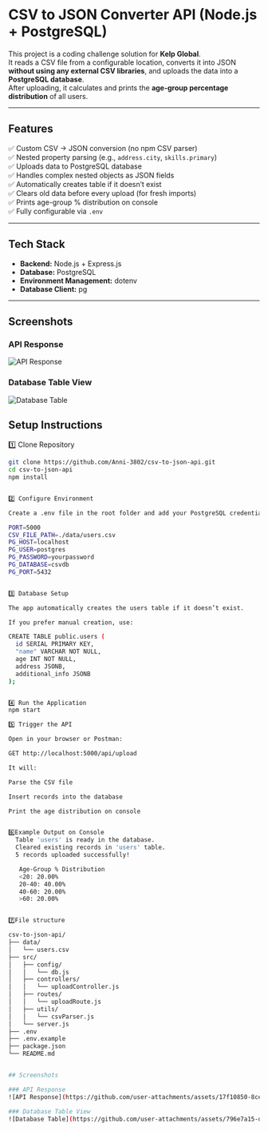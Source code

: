 #  CSV to JSON Converter API (Node.js + PostgreSQL)

This project is a coding challenge solution for **Kelp Global**.  
It reads a CSV file from a configurable location, converts it into JSON **without using any external CSV libraries**, and uploads the data into a **PostgreSQL database**.  
After uploading, it calculates and prints the **age-group percentage distribution** of all users.

---

## Features

✅ Custom CSV → JSON conversion (no npm CSV parser)  
✅ Nested property parsing (e.g., `address.city`, `skills.primary`)  
✅ Uploads data to PostgreSQL database  
✅ Handles complex nested objects as JSON fields  
✅ Automatically creates table if it doesn’t exist  
✅ Clears old data before every upload (for fresh imports)  
✅ Prints age-group % distribution on console  
✅ Fully configurable via `.env`  

---

##  Tech Stack

- **Backend:** Node.js + Express.js  
- **Database:** PostgreSQL  
- **Environment Management:** dotenv  
- **Database Client:** pg  

---


## Screenshots

### API Response
![API Response](https://github.com/user-attachments/assets/17f10850-8ced-4dfa-a73e-de09e643d690)

### Database Table View
![Database Table](https://github.com/user-attachments/assets/796e7a15-dc34-4852-9401-d989bd7238ec)


##  Setup Instructions

1️⃣ Clone Repository
```bash
git clone https://github.com/Anni-3802/csv-to-json-api.git
cd csv-to-json-api
npm install


2️⃣ Configure Environment

Create a .env file in the root folder and add your PostgreSQL credentials:

PORT=5000
CSV_FILE_PATH=./data/users.csv
PG_HOST=localhost
PG_USER=postgres
PG_PASSWORD=yourpassword
PG_DATABASE=csvdb
PG_PORT=5432


3️⃣ Database Setup

The app automatically creates the users table if it doesn’t exist.

If you prefer manual creation, use:

CREATE TABLE public.users (
  id SERIAL PRIMARY KEY,
  "name" VARCHAR NOT NULL,
  age INT NOT NULL,
  address JSONB,
  additional_info JSONB
);


4️⃣ Run the Application
npm start

5️⃣ Trigger the API

Open in your browser or Postman:

GET http://localhost:5000/api/upload

It will:

Parse the CSV file

Insert records into the database

Print the age distribution on console


6️⃣Example Output on Console
  Table 'users' is ready in the database.
  Cleared existing records in 'users' table.
  5 records uploaded successfully!

   Age-Group % Distribution
   <20: 20.00%
   20-40: 40.00%
   40-60: 20.00%
   >60: 20.00%


7️⃣File structure

csv-to-json-api/
├── data/
│   └── users.csv
├── src/
│   ├── config/
│   │   └── db.js
│   ├── controllers/
│   │   └── uploadController.js
│   ├── routes/
│   │   └── uploadRoute.js
│   ├── utils/
│   │   └── csvParser.js
│   └── server.js
├── .env
├── .env.example
├── package.json
└── README.md


## Screenshots

### API Response
![API Response](https://github.com/user-attachments/assets/17f10850-8ced-4dfa-a73e-de09e643d690)

### Database Table View
![Database Table](https://github.com/user-attachments/assets/796e7a15-dc34-4852-9401-d989bd7238ec)

 
